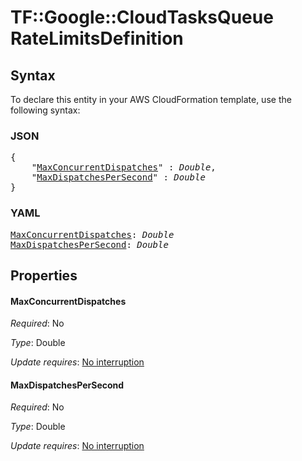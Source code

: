 # TF::Google::CloudTasksQueue RateLimitsDefinition

## Syntax

To declare this entity in your AWS CloudFormation template, use the following syntax:

### JSON

<pre>
{
    "<a href="#maxconcurrentdispatches" title="MaxConcurrentDispatches">MaxConcurrentDispatches</a>" : <i>Double</i>,
    "<a href="#maxdispatchespersecond" title="MaxDispatchesPerSecond">MaxDispatchesPerSecond</a>" : <i>Double</i>
}
</pre>

### YAML

<pre>
<a href="#maxconcurrentdispatches" title="MaxConcurrentDispatches">MaxConcurrentDispatches</a>: <i>Double</i>
<a href="#maxdispatchespersecond" title="MaxDispatchesPerSecond">MaxDispatchesPerSecond</a>: <i>Double</i>
</pre>

## Properties

#### MaxConcurrentDispatches

_Required_: No

_Type_: Double

_Update requires_: [No interruption](https://docs.aws.amazon.com/AWSCloudFormation/latest/UserGuide/using-cfn-updating-stacks-update-behaviors.html#update-no-interrupt)

#### MaxDispatchesPerSecond

_Required_: No

_Type_: Double

_Update requires_: [No interruption](https://docs.aws.amazon.com/AWSCloudFormation/latest/UserGuide/using-cfn-updating-stacks-update-behaviors.html#update-no-interrupt)

